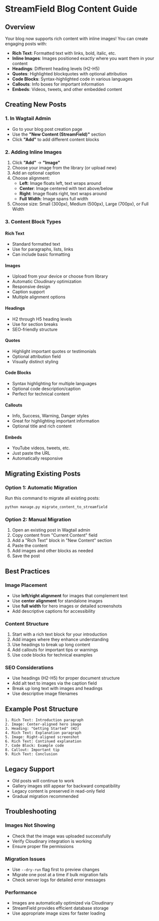 # StreamField Blog Content Guide

## Overview
Your blog now supports rich content with inline images! You can create engaging posts with:

- **Rich Text**: Formatted text with links, bold, italic, etc.
- **Inline Images**: Images positioned exactly where you want them in your content
- **Headings**: Different heading levels (H2-H5)
- **Quotes**: Highlighted blockquotes with optional attribution
- **Code Blocks**: Syntax-highlighted code in various languages
- **Callouts**: Info boxes for important information
- **Embeds**: Videos, tweets, and other embedded content

## Creating New Posts

### 1. In Wagtail Admin
- Go to your blog post creation page
- Use the **"New Content (StreamField)"** section
- Click **"Add"** to add different content blocks

### 2. Adding Inline Images
1. Click **"Add"** → **"Image"**
2. Choose your image from the library (or upload new)
3. Add an optional caption
4. Choose alignment:
   - **Left**: Image floats left, text wraps around
   - **Center**: Image centered with text above/below
   - **Right**: Image floats right, text wraps around
   - **Full Width**: Image spans full width
5. Choose size: Small (300px), Medium (500px), Large (700px), or Full Width

### 3. Content Block Types

#### Rich Text
- Standard formatted text
- Use for paragraphs, lists, links
- Can include basic formatting

#### Images
- Upload from your device or choose from library
- Automatic Cloudinary optimization
- Responsive design
- Caption support
- Multiple alignment options

#### Headings
- H2 through H5 heading levels
- Use for section breaks
- SEO-friendly structure

#### Quotes
- Highlight important quotes or testimonials
- Optional attribution field
- Visually distinct styling

#### Code Blocks
- Syntax highlighting for multiple languages
- Optional code description/caption
- Perfect for technical content

#### Callouts
- Info, Success, Warning, Danger styles
- Great for highlighting important information
- Optional title and rich content

#### Embeds
- YouTube videos, tweets, etc.
- Just paste the URL
- Automatically responsive

## Migrating Existing Posts

### Option 1: Automatic Migration
Run this command to migrate all existing posts:
```bash
python manage.py migrate_content_to_streamfield
```

### Option 2: Manual Migration
1. Open an existing post in Wagtail admin
2. Copy content from "Current Content" field
3. Add a "Rich Text" block in "New Content" section
4. Paste the content
5. Add images and other blocks as needed
6. Save the post

## Best Practices

### Image Placement
- Use **left/right alignment** for images that complement text
- Use **center alignment** for standalone images
- Use **full width** for hero images or detailed screenshots
- Add descriptive captions for accessibility

### Content Structure
1. Start with a rich text block for your introduction
2. Add images where they enhance understanding
3. Use headings to break up long content
4. Add callouts for important tips or warnings
5. Use code blocks for technical examples

### SEO Considerations
- Use headings (H2-H5) for proper document structure
- Add alt text to images via the caption field
- Break up long text with images and headings
- Use descriptive image filenames

## Example Post Structure
```
1. Rich Text: Introduction paragraph
2. Image: Center-aligned hero image
3. Heading: "Getting Started" (H2)
4. Rich Text: Explanation paragraph
5. Image: Right-aligned screenshot
6. Rich Text: Continued explanation
7. Code Block: Example code
8. Callout: Important tip
9. Rich Text: Conclusion
```

## Legacy Support
- Old posts will continue to work
- Gallery images still appear for backward compatibility
- Legacy content is preserved in read-only field
- Gradual migration recommended

## Troubleshooting

### Images Not Showing
- Check that the image was uploaded successfully
- Verify Cloudinary integration is working
- Ensure proper file permissions

### Migration Issues
- Use `--dry-run` flag first to preview changes
- Migrate one post at a time if bulk migration fails
- Check server logs for detailed error messages

### Performance
- Images are automatically optimized via Cloudinary
- StreamField provides efficient database storage
- Use appropriate image sizes for faster loading
